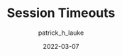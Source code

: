 ---
author: patrick_h_lauke
date: 2022-03-07
publisher: tetralogical
tags:
  - accessibility
  - user-experience
target_url: https://tetralogical.com/blog/2022/03/07/session-timeouts/
title: Session Timeouts
---